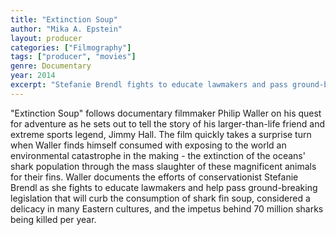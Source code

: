 ```yaml
---
title: "Extinction Soup"
author: "Mika A. Epstein"
layout: producer
categories: ["Filmography"]
tags: ["producer", "movies"]
genre: Documentary
year: 2014
excerpt: "Stefanie Brendl fights to educate lawmakers and pass ground-breaking legislation to curb the consumption of shark fin soup."
---
```


"Extinction Soup" follows documentary filmmaker Philip Waller on his quest for adventure as he sets out to tell the story of his larger-than-life friend and extreme sports legend, Jimmy Hall. The film quickly takes a surprise turn when Waller finds himself consumed with exposing to the world an environmental catastrophe in the making - the extinction of the oceans' shark population through the mass slaughter of these magnificent animals for their fins. Waller documents the efforts of conservationist Stefanie Brendl as she fights to educate lawmakers and help pass ground-breaking legislation that will curb the consumption of shark fin soup, considered a delicacy in many Eastern cultures, and the impetus behind 70 million sharks being killed per year.